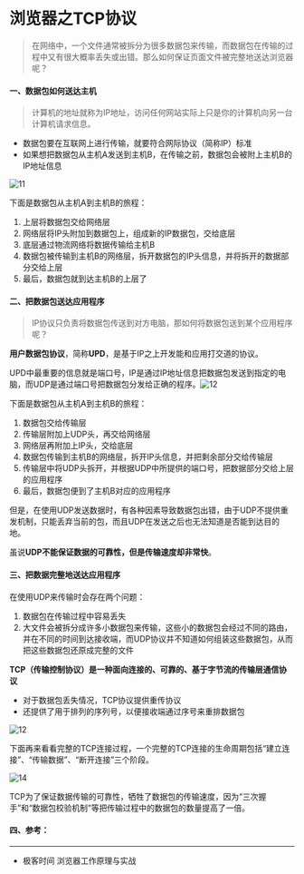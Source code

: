 # 浏览器之TCP协议

> 在网络中，一个文件通常被拆分为很多数据包来传输，而数据包在传输的过程中又有很大概率丢失或出错。那么如何保证页面文件被完整地送达浏览器呢？

#### 一、数据包如何送达主机

> 计算机的地址就称为IP地址，访问任何网站实际上只是你的计算机向另一台计算机请求信息。

* 数据包要在互联网上进行传输，就要符合网际协议（简称IP）标准
* 如果想把数据包从主机A发送到主机B，在传输之前，数据包会被附上主机B的IP地址信息

![11](E:\1-github博客\blog\images\11.png)

下面是数据包从主机A到主机B的旅程：

1. 上层将数据包交给网络层
2. 网络层将IP头附加到数据包上，组成新的IP数据包，交给底层
3. 底层通过物流网络将数据传输给主机B
4. 数据包被传输到主机B的网络层，拆开数据包的IP头信息，并将拆开的数据部分交给上层
5. 最后，数据包就到达主机B的上层了



#### 二、把数据包送达应用程序

> IP协议只负责将数据包传送到对方电脑，那如何将数据包送到某个应用程序呢？

**用户数据包协议**，简称**UPD**，是基于IP之上开发能和应用打交道的协议。

UPD中最重要的信息就是端口号，IP是通过IP地址信息把数据包发送到指定的电脑，而UDP是通过端口号把数据包分发给正确的程序。![12](E:\1-github博客\blog\images\12.png)

下面是数据包从主机A到主机B的旅程：

1. 数据包交给传输层
2. 传输层附加上UDP头，再交给网络层
3. 网络层再附加上IP头，交给底层
4. 数据包传输到主机B的网络层，拆开IP头信息，并把剩余部分交给传输层
5. 传输层中将UDP头拆开，并根据UDP中所提供的端口号，把数据部分交给上层的应用程序
6. 最后，数据包便到了主机B对应的应用程序



但是，在使用UDP发送数据时，有各种因素导致数据包出错，由于UDP不提供重发机制，只能丢弃当前的包，而且UDP在发送之后也无法知道是否能到达目的地。

虽说**UDP不能保证数据的可靠性，但是传输速度却非常快**。



#### 三、把数据完整地送达应用程序

在使用UDP来传输时会存在两个问题：

1. 数据包在传输过程中容易丢失
2. 大文件会被拆分成许多小数据包来传输，这些小的数据包会经过不同的路由，并在不同的时间到达接收端，而UDP协议并不知道如何组装这些数据包，从而把这些数据包还原成完整的文件

**TCP（传输控制协议）是一种面向连接的、可靠的、基于字节流的传输层通信协议**

* 对于数据包丢失情况，TCP协议提供重传协议
* 还提供了用于排列的序列号，以便接收端通过序号来重排数据包

![12](E:\1-github博客\blog\images\13.png)



下面再来看看完整的TCP连接过程，一个完整的TCP连接的生命周期包括“建立连接”、“传输数据”、“断开连接”三个阶段。

![14](E:\1-github博客\blog\images\14.png)



TCP为了保证数据传输的可靠性，牺牲了数据包的传输速度，因为“三次握手”和“数据包校验机制”等把传输过程中的数据包的数量提高了一倍。



#### 四、参考：

***

* 极客时间 浏览器工作原理与实战